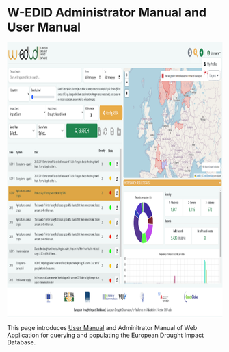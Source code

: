# W-EDID Administrator Manual and User Manual

<img src="./EDID_USER_MANUAL/media/image10.png" style="width:8.325in;height:6.68056in"
alt/>

This page introduces [User Manual](./EDID_USER_MANUAL/README.md) and Adminitrator Manual of Web Application for querying and populating the European Drought Impact Database. 
##
